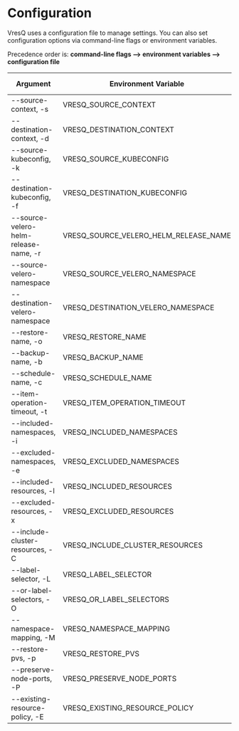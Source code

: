 # Configuration
VresQ uses a configuration file to manage settings. You can also set configuration options via command-line flags or environment variables.

Precedence order is:
**command-line flags --> environment variables --> configuration file**

| Argument                          | Environment Variable               | Config File Field               | Default Value     |
|-----------------------------------|------------------------------------|---------------------------------|-------------------|
| --source-context, -s              | VRESQ_SOURCE_CONTEXT               | source-context                  | ""                |
| --destination-context, -d         | VRESQ_DESTINATION_CONTEXT          | destination-context             | ""                |
| --source-kubeconfig, -k           | VRESQ_SOURCE_KUBECONFIG            | source-kubeconfig               | ""                |
| --destination-kubeconfig, -f      | VRESQ_DESTINATION_KUBECONFIG       | destination-kubeconfig          | ""                |
| --source-velero-helm-release-name, -r | VRESQ_SOURCE_VELERO_HELM_RELEASE_NAME | source-velero-helm-release-name | ""                |
| --source-velero-namespace         | VRESQ_SOURCE_VELERO_NAMESPACE      | source-velero-namespace         | ""                |
| --destination-velero-namespace    | VRESQ_DESTINATION_VELERO_NAMESPACE | destination-velero-namespace    | ""                |
| --restore-name, -o                | VRESQ_RESTORE_NAME                 | restore-name                    | ""                |
| --backup-name, -b                 | VRESQ_BACKUP_NAME                  | backup-name                     | ""                |
| --schedule-name, -c               | VRESQ_SCHEDULE_NAME                | schedule-name                   | ""                |
| --item-operation-timeout, -t      | VRESQ_ITEM_OPERATION_TIMEOUT       | item-operation-timeout          | 4h                |
| --included-namespaces, -i         | VRESQ_INCLUDED_NAMESPACES          | included-namespaces             | []                |
| --excluded-namespaces, -e         | VRESQ_EXCLUDED_NAMESPACES          | excluded-namespaces             | []                |
| --included-resources, -l          | VRESQ_INCLUDED_RESOURCES           | included-resources              | ["*"]             |
| --excluded-resources, -x          | VRESQ_EXCLUDED_RESOURCES           | excluded-resources              | []                |
| --include-cluster-resources, -C   | VRESQ_INCLUDE_CLUSTER_RESOURCES    | include-cluster-resources       | false             |
| --label-selector, -L              | VRESQ_LABEL_SELECTOR               | label-selector                  | {}                |
| --or-label-selectors, -O          | VRESQ_OR_LABEL_SELECTORS           | or-label-selectors              | {}                |
| --namespace-mapping, -M           | VRESQ_NAMESPACE_MAPPING            | namespace-mapping               | {}                |
| --restore-pvs, -p                 | VRESQ_RESTORE_PVS                  | restore-pvs                     | true              |
| --preserve-node-ports, -P         | VRESQ_PRESERVE_NODE_PORTS          | preserve-node-ports             | true              |
| --existing-resource-policy, -E    | VRESQ_EXISTING_RESOURCE_POLICY     | existing-resource-policy        | "none"            |